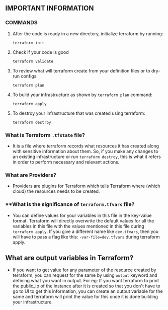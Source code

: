## IMPORTANT INFORMATION

### COMMANDS ###
1. After the code is ready in a new directory, initialize terraform by running:

   ```shell
   terraform init
   ```
2. Check if your code is good
   
   ```shell
   terraform validate
   ```

2. To review what will terraform create from your definition files or to dry-run configs:

   ```shell
   terraform plan
   ```

3. To build your infrastructure as shown by `terraform plan` command:
   
    ```shell
    terraform apply
    ```

4. To destroy your infrastructure that was created using terraform:

   ```shell
   terraform destroy
   ```

### **What is Terraform `.tfstate` file?**
- It is a file where terraform records what resources it has created along with sensitive information about them. So, if you make any changes to an existing infrastructure or run `terraform destroy`, this is what it refers in order to perform necessary and relevant actions.

### **What are Providers?**
- Providers are plugins for Terraform which tells Terraform where (which cloud) the resources needs to be created.

### **What is the significance of `terraform.tfvars` file?
- You can define values for your variables in this file in the key-value format. Terraform will directly overwrite the default values for all the variables in this file with the values mentioned in this file during `terraform apply`. If you give a different name like `dev.tfvars`, then you will have to pass a flag like this: `-var-file=dev.tfvars` during terraform apply.

## **What are output variables in Terraform?**
- If you want to get value for any parameter of the resource created by terraform, you can request for the same by using `output` keyword and defining what you want in output. For eg: If you want terraform to print the public_ip of the instance after it is created so that you don't have to go to UI to get this information, you can create an output variable for the same and terraform will print the value for this once it is done building your infrastructure.

